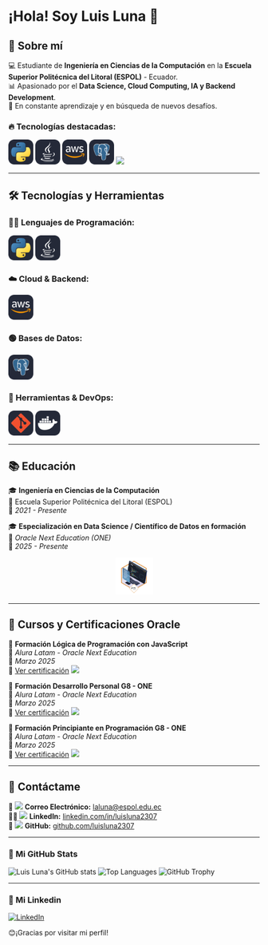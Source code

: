 # ¡Hola! Soy Luis Luna 👋

## 🚀 Sobre mí

💻 Estudiante de **Ingeniería en Ciencias de la Computación** en la **Escuela Superior Politécnica del Litoral (ESPOL)** - Ecuador.  
📊 Apasionado por el **Data Science, Cloud Computing, IA y Backend Development**.  
🚀 En constante aprendizaje y en búsqueda de nuevos desafíos.  

### 🔥 Tecnologías destacadas:
<img src="https://github.com/tandpfun/skill-icons/raw/main/icons/Python-Dark.svg" width="50"/>  
<img src="https://github.com/tandpfun/skill-icons/raw/main/icons/Java-Dark.svg" width="50"/>  
<img src="https://github.com/tandpfun/skill-icons/raw/main/icons/AWS-Dark.svg" width="50"/>  
<img src="https://github.com/tandpfun/skill-icons/raw/main/icons/PostgreSQL-Dark.svg" width="50"/>  
<img src="https://www.svgrepo.com/show/355152/oracle.svg" width="50"/>  

---

## 🛠️ Tecnologías y Herramientas

### 👨‍💻 Lenguajes de Programación:
<img src="https://github.com/tandpfun/skill-icons/raw/main/icons/Python-Dark.svg" width="50"/>  
<img src="https://github.com/tandpfun/skill-icons/raw/main/icons/Java-Dark.svg" width="50"/>  

### ☁️ Cloud & Backend:
<img src="https://github.com/tandpfun/skill-icons/raw/main/icons/AWS-Dark.svg" width="50"/>   

### 🟢 Bases de Datos:
<img src="https://github.com/tandpfun/skill-icons/raw/main/icons/PostgreSQL-Dark.svg" width="50"/>  

### 🔧 Herramientas & DevOps:
<img src="https://github.com/tandpfun/skill-icons/raw/main/icons/Git-Dark.svg" width="50"/>  
<img src="https://github.com/tandpfun/skill-icons/raw/main/icons/Docker-Dark.svg" width="50"/>  

---

## 📚 Educación
🎓 **Ingeniería en Ciencias de la Computación**  
📍 Escuela Superior Politécnica del Litoral (ESPOL)  
📅 *2021 - Presente*

🎓 **Especialización en Data Science / Científico de Datos en formación**  
📍 *Oracle Next Education (ONE)*  
📅 *2025 - Presente*  

<p align="center">
  <img src="Insignia%20Challenge%20Amigo%20Secreto%20ONE.jpg" width="75"/>
</p>

---

## 🌱 Cursos y Certificaciones Oracle
📝 **Formación Lógica de Programación con JavaScript**  
🏫 *Alura Latam - Oracle Next Education*  
📅 *Marzo 2025*  
🔗 [Ver certificación](https://app.aluracursos.com/degree/certificate/8b315a99-8ada-4049-a46c-048d7e7eac31?lang)
<img src="https://www.svgrepo.com/show/473740/oracle.svg" width="50"/>    

📝 **Formación Desarrollo Personal G8 - ONE**  
🏫 *Alura Latam - Oracle Next Education*  
📅 *Marzo 2025*  
🔗 [Ver certificación](https://app.aluracursos.com/degree/certificate/36eaaf43-8a08-4207-9934-f0e9cb5addb2?lang)
<img src="https://www.svgrepo.com/show/473740/oracle.svg" width="50"/>    

📝 **Formación Principiante en Programación G8 - ONE**  
🏫 *Alura Latam - Oracle Next Education*  
📅 *Marzo 2025*  
🔗 [Ver certificación](https://app.aluracursos.com/degree/certificate/88c1b25a-3048-494f-859c-1c4f6591f8bd?lang)
<img src="https://www.svgrepo.com/show/473740/oracle.svg" width="50"/>    

---

## 💌 Contáctame
📧 <img src="https://www.svgrepo.com/show/443244/brand-microsoft-outlook.svg" width="50"/> **Correo Electrónico:** laluna@espol.edu.ec  
👨‍💼 <img src="https://www.svgrepo.com/show/127389/linkedin-logotype.svg" width="50"/> **LinkedIn:** [linkedin.com/in/luisluna2307](https://www.linkedin.com/in/luisluna2307/)  
🐝 <img src="https://www.svgrepo.com/show/341847/github.svg" width="50"/> **GitHub:** [github.com/luisluna2307](https://github.com/luisluna2307)  

---

### 📌 Mi GitHub Stats
![Luis Luna's GitHub stats](https://github-readme-stats.vercel.app/api?username=luisluna2307&show_icons=true&theme=dark)
![Top Languages](https://github-readme-stats.vercel.app/api/top-langs/?username=luisluna2307&theme=dark)
![GitHub Trophy](https://github-profile-trophy.vercel.app/?username=luisluna2307&theme=dark)

---

### 📌 Mi Linkedin
[![LinkedIn](https://img.shields.io/badge/LinkedIn-Profile-blue?logo=linkedin&logoColor=white)](https://www.linkedin.com/in/luisluna2307/)

😊¡Gracias por visitar mi perfil!
